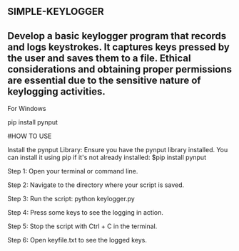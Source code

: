 SIMPLE-KEYLOGGER
----------------------------------------------------------------------------------------------------------------------------------------------------------------------------------------------------------------
Develop a basic keylogger program that records and logs keystrokes. It captures keys pressed by the user and saves them to a file. Ethical considerations and obtaining proper permissions are essential due to the sensitive nature of keylogging activities.
----------------------------------------------------------------------------------------------------------------------------------------------------------------------------------------------------------------
For Windows

pip install pynput

#HOW TO USE

Install the pynput Library:
Ensure you have the pynput library installed. You can install it using pip if it's not already installed:
$pip install pynput

Step 1: Open your terminal or command line.

Step 2: Navigate to the directory where your script is saved.

Step 3: Run the script:
    python keylogger.py
    
Step 4: Press some keys to see the logging in action.

Step 5: Stop the script with Ctrl + C in the terminal.

Step 6: Open keyfile.txt to see the logged keys.

